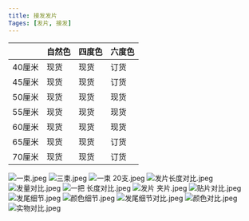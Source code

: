 ```yaml
---
title: 接发发片
Tages: [发片, 接发]
---
```


|        | 自然色 | 四度色 | 六度色 |
|--------|--------|--------|--------|
| 40厘米 | 现货   | 现货   | 订货   |
| 45厘米 | 现货   | 现货   | 订货   |
| 50厘米 | 现货   | 现货   | 现货   |
| 55厘米 | 现货   | 现货   | 现货   |
| 60厘米 | 现货   | 现货   | 现货   |
| 65厘米 | 现货   | 现货   | 订货   |
| 70厘米 | 现货   | 现货   | 订货   |

![一束.jpeg](/image/一束loxorG.jpeg)
![三束.jpeg](/image/三束fnqEsh.jpeg)
![一束 20支.jpeg](/image/一束%2020支GyUFNe.jpeg)
![发片长度对比.jpeg](/image/发片长度对比YNDUqv.jpeg)
![发量对比.jpeg](/image/发量对比t9Btni.jpeg)
![一把 长度对比.jpeg](/image/一把%20长度对比XX0xZt.jpeg)
![发片 夹片.jpeg](/image/发片%20夹片ZHPMxf.jpeg)
![贴片对比.jpeg](/image/贴片对比NUSIpS.jpeg)
![发尾细节.jpeg](/image/发尾细节zBfJgW.jpeg)
![颜色细节.jpeg](/image/颜色细节vdWFv7.jpeg)
![发尾细节对比.jpeg](/image/发尾细节对比1RHdld.jpeg)
![颜色对比.jpeg](/image/颜色对比YqFuxH.jpeg)
![实物对比.jpeg](/image/实物对比2SBkSp.jpeg)

